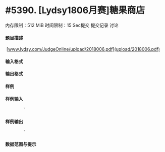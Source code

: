 
# #5390. [Lydsy1806月赛]糖果商店
内存限制：512 MiB 时间限制：15 Sec提交 提交记录 讨论
#### 题目描述
 [www.lydsy.com/JudgeOnline/upload/2018006.pdf](upload/2018006.pdf)
#### 输入格式

#### 输出格式

#### 样例

#### 样例输入

			`
#### 样例输出

			`
#### 数据范围与提示

